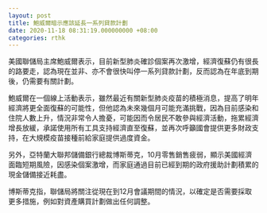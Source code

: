 ```yaml
---
layout: post
title: 鮑威爾暗示應該延長一系列貸款計劃
date: 2020-11-18 08:31:19.000000000 +08:00
categories: rthk
---
```


美國聯儲局主席鮑威爾表示，目前新型肺炎確診個案再次激增，經濟復蘇仍有很長的路要走，認為現在並非、亦不會很快叫停一系列貸款計劃，反而認為在年底到期後，仍需要有關計劃。

鮑威爾在一個線上活動表示，雖然最近有關新型肺炎疫苗的積極消息，提高了明年經濟將更全面復蘇的可能性，但他認為未來幾個月可能充滿挑戰，因為目前感染和住院人數上升，情況非常令人擔憂，可能因而令居民不敢參與經濟活動，拖累經濟增長放緩，承諾使用所有工具支持經濟直至復蘇，並再次呼籲國會提供更多財政支持，在大規模疫苗接種前給家庭提供過度資金。

另外，亞特蘭大聯邦儲備銀行總裁博斯蒂克，10月零售銷售疲弱，顯示美國經濟面臨短期風險，因感染個案激增，而家庭通過目前已經到期的政府援助計劃積累的現金儲備接近耗盡。

博斯蒂克指，聯儲局將關注從現在到12月會議期間的情況，以確定是否需要採取更多措施，例如對資產購買計劃做出任何調整。
